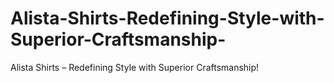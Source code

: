 # Alista-Shirts-Redefining-Style-with-Superior-Craftsmanship-
Alista Shirts – Redefining Style with Superior Craftsmanship!
